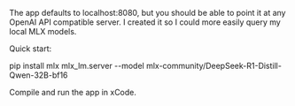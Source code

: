 The app defaults to localhost:8080, but you should be able to point it at any OpenAI API compatible server. I created it so I could more easily query my local MLX models.

Quick start:

pip install mlx
mlx_lm.server --model mlx-community/DeepSeek-R1-Distill-Qwen-32B-bf16

Compile and run the app in xCode.
